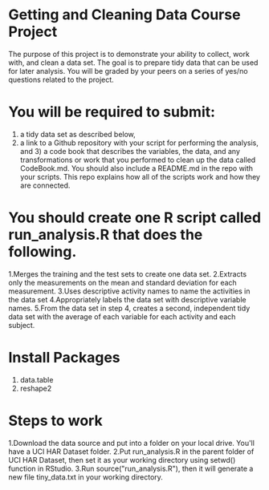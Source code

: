 # Getting and Cleaning Data Course Project
The purpose of this project is to demonstrate your ability to collect, work with, and clean a data set.
The goal is to prepare tidy data that can be used for later analysis. 
You will be graded by your peers on a series of yes/no questions related to the project. 

# You will be required to submit: 
1) a tidy data set as described below, 
2) a link to a Github repository with your script for performing the analysis, 
and 3) a code book that describes the variables, the data, and any transformations or work 
that you performed to clean up the data called CodeBook.md. 
You should also include a README.md in the repo with your scripts. 
This repo explains how all of the scripts work and how they are connected.

# You should create one R script called run_analysis.R that does the following.

1.Merges the training and the test sets to create one data set.
2.Extracts only the measurements on the mean and standard deviation for each measurement.
3.Uses descriptive activity names to name the activities in the data set
4.Appropriately labels the data set with descriptive variable names.
5.From the data set in step 4, creates a second, independent tidy data set with the average of each variable for each activity and each subject.

# Install Packages
1. data.table
2. reshape2

# Steps to work
1.Download the data source and put into a folder on your local drive. You'll have a UCI HAR Dataset folder.
2.Put run_analysis.R in the parent folder of UCI HAR Dataset, then set it as your working directory using setwd() function in RStudio.
3.Run source("run_analysis.R"), then it will generate a new file tiny_data.txt in your working directory.
